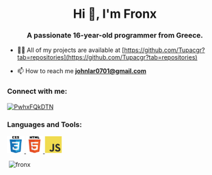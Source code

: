 <h1 align="center">Hi 👋, I'm Fronx</h1>
<h3 align="center">A passionate 16-year-old programmer from Greece.</h3>

- 👨‍💻 All of my projects are available at [https://github.com/Tupacgr?tab=repositories](https://github.com/Tupacgr?tab=repositories)

- 📫 How to reach me **johnlar0701@gmail.com**

<h3 align="left">Connect with me:</h3>
<p align="left">
<a href="https://discord.gg/PwhxFQkDTN" target="blank"><img align="center" src="https://raw.githubusercontent.com/rahuldkjain/github-profile-readme-generator/master/src/images/icons/Social/discord.svg" alt="PwhxFQkDTN" height="30" width="40" /></a>
</p>

<h3 align="left">Languages and Tools:</h3>
<p align="left"> <a href="https://www.w3schools.com/css/" target="_blank" rel="noreferrer"> <img src="https://raw.githubusercontent.com/devicons/devicon/master/icons/css3/css3-original-wordmark.svg" alt="css3" width="40" height="40"/> </a> <a href="https://www.w3.org/html/" target="_blank" rel="noreferrer"> <img src="https://raw.githubusercontent.com/devicons/devicon/master/icons/html5/html5-original-wordmark.svg" alt="html5" width="40" height="40"/> </a> <a href="https://developer.mozilla.org/en-US/docs/Web/JavaScript" target="_blank" rel="noreferrer"> <img src="https://raw.githubusercontent.com/devicons/devicon/master/icons/javascript/javascript-original.svg" alt="javascript" width="40" height="40"/> </a> </p>

<p>&nbsp;<img align="center" src="https://github-readme-stats.vercel.app/api?username=fronx&show_icons=true&locale=en" alt="fronx" /></p>
